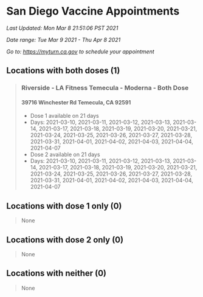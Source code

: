 # San Diego Vaccine Appointments
*Last Updated: Mon Mar 8 21:51:06 PST 2021*

*Date range: Tue Mar 9 2021 - Thu Apr 8 2021*

*Go to: <https://myturn.ca.gov> to schedule your appointment*


## Locations with both doses (1)

>### Riverside - LA Fitness Temecula - Moderna - Both Dose
>#### 39716 Winchester Rd Temecula, CA 92591
>- Dose 1 available on 21 days
>  - Days: 2021-03-10, 2021-03-11, 2021-03-12, 2021-03-13, 2021-03-14, 2021-03-17, 2021-03-18, 2021-03-19, 2021-03-20, 2021-03-21, 2021-03-24, 2021-03-25, 2021-03-26, 2021-03-27, 2021-03-28, 2021-03-31, 2021-04-01, 2021-04-02, 2021-04-03, 2021-04-04, 2021-04-07
>- Dose 2 available on 21 days
>  - Days: 2021-03-10, 2021-03-11, 2021-03-12, 2021-03-13, 2021-03-14, 2021-03-17, 2021-03-18, 2021-03-19, 2021-03-20, 2021-03-21, 2021-03-24, 2021-03-25, 2021-03-26, 2021-03-27, 2021-03-28, 2021-03-31, 2021-04-01, 2021-04-02, 2021-04-03, 2021-04-04, 2021-04-07

## Locations with dose 1 only (0)

>None

## Locations with dose 2 only (0)

>None

## Locations with neither (0)

>None

